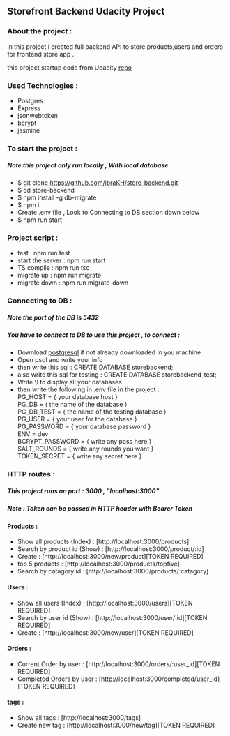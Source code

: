 ## Storefront Backend Udacity Project 

### About the project :
in this project i created full backend API to store products,users and orders for frontend store app .

this project startup code from Udacity [repo](https://github.com/udacity/nd0067-c2-creating-an-api-with-postgresql-and-express-project-starter.git)

### Used Technologies :
* Postgres
* Express
* jsonwebtoken
* bcrypt
* jasmine

### To start the project :
##### Note this project only run locally , With local database
* $ git clone https://github.com/ibraKH/store-backend.git
* $ cd store-backend
* $ npm install -g db-migrate
* $ npm i
* Create .env file , Look to Connecting to DB section down below 
* $ npm run start 

### Project script :
* test : npm run test
* start the server : npm run start
* TS compile : npm run tsc
* migrate up : npm run migrate
* migrate down : npm run migrate-down

### Connecting to DB :
##### Note the port of the DB is 5432
##### You have to connect to DB to use this project , to connect :
- Download [postgresql](https://www.postgresql.org/download/) if not already downloaded in you machine 
- Open psql and write your info
- then write this sql : CREATE DATABASE storebackend;
- also write this sql for testing : CREATE DATABASE storebackend_test;
- Write \l to display all your databases
- then write the following in .env file in the project : <br>
PG_HOST = { your database host } <br>
PG_DB = { the name of the database } <br>
PG_DB_TEST = { the name of the testing database } <br>
PG_USER = { your user for the database } <br>
PG_PASSWORD = { your database password } <br>
ENV = dev <br>
BCRYPT_PASSWORD = { write any pass here } <br>
SALT_ROUNDS = { write any rounds you want } <br>
TOKEN_SECRET = { write any secret here } <br>

### HTTP routes :
##### This project runs on port : 3000 , "localhost:3000"
##### Note : Token can be passed in HTTP header with Bearer Token
#### Products :
- Show all products (Index) : [http://localhost:3000/products]
- Search by product id (Show) : [http://localhost:3000/product/:id]
- Create : [http://localhost:3000/new/product][TOKEN REQUIRED]
- top 5 products : [http://localhost:3000/products/topfive]
- Search by catagory id : [http://localhost:3000/products/:catagory]
#### Users :
- Show all users (Index) : [http://localhost:3000/users][TOKEN REQUIRED]
- Search by user id (Show) : [http://localhost:3000/user/:id][TOKEN REQUIRED]
- Create : [http://localhost:3000/new/user][TOKEN REQUIRED]
#### Orders :
- Current Order by user : [http://localhost:3000/orders/:user_id][TOKEN REQUIRED]
- Completed Orders by user : [http://localhost:3000/completed/user_id][TOKEN REQUIRED]
#### tags :
- Show all tags : [http://localhost:3000/tags]
- Create new tag : [http://localhost:3000/new/tag][TOKEN REQUIRED]